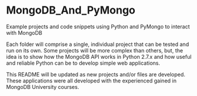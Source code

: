 # MongoDB_And_PyMongo
Example projects and code snippets using Python and PyMongo to interact with MongoDB

Each folder will comprise a single, individual project that can be tested and run on its own. Some projects will be more complex than others, but, the idea is to show how the MongoDB API works in Python 2.7.x and how useful and reliable Python can be to develop simple web applications.

This README will be updated as new projects and/or files are developed. These applications were all developed with the experienced gained in MongoDB University courses.
